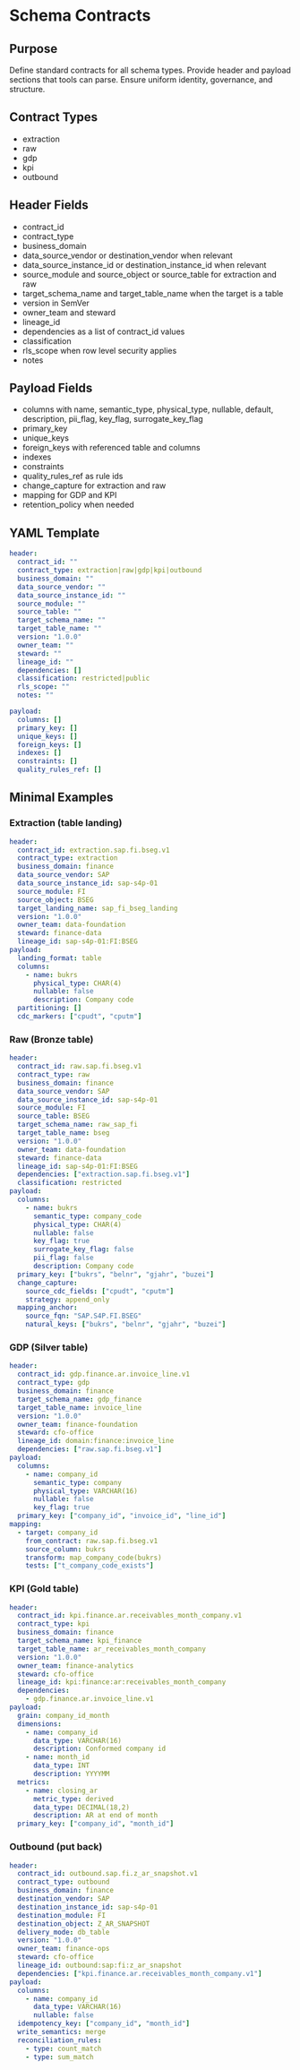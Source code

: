 # Schema Contracts

## Purpose
Define standard contracts for all schema types.
Provide header and payload sections that tools can parse.
Ensure uniform identity, governance, and structure.

## Contract Types
- extraction
- raw
- gdp
- kpi
- outbound

## Header Fields
- contract_id
- contract_type
- business_domain
- data_source_vendor or destination_vendor when relevant
- data_source_instance_id or destination_instance_id when relevant
- source_module and source_object or source_table for extraction and raw
- target_schema_name and target_table_name when the target is a table
- version in SemVer
- owner_team and steward
- lineage_id
- dependencies as a list of contract_id values
- classification
- rls_scope when row level security applies
- notes

## Payload Fields
- columns with name, semantic_type, physical_type, nullable, default, description, pii_flag, key_flag, surrogate_key_flag
- primary_key
- unique_keys
- foreign_keys with referenced table and columns
- indexes
- constraints
- quality_rules_ref as rule ids
- change_capture for extraction and raw
- mapping for GDP and KPI
- retention_policy when needed

## YAML Template
```yaml
header:
  contract_id: ""
  contract_type: extraction|raw|gdp|kpi|outbound
  business_domain: ""
  data_source_vendor: ""
  data_source_instance_id: ""
  source_module: ""
  source_table: ""
  target_schema_name: ""
  target_table_name: ""
  version: "1.0.0"
  owner_team: ""
  steward: ""
  lineage_id: ""
  dependencies: []
  classification: restricted|public
  rls_scope: ""
  notes: ""

payload:
  columns: []
  primary_key: []
  unique_keys: []
  foreign_keys: []
  indexes: []
  constraints: []
  quality_rules_ref: []
```

## Minimal Examples

### Extraction (table landing)
```yaml
header:
  contract_id: extraction.sap.fi.bseg.v1
  contract_type: extraction
  business_domain: finance
  data_source_vendor: SAP
  data_source_instance_id: sap-s4p-01
  source_module: FI
  source_object: BSEG
  target_landing_name: sap_fi_bseg_landing
  version: "1.0.0"
  owner_team: data-foundation
  steward: finance-data
  lineage_id: sap-s4p-01:FI:BSEG
payload:
  landing_format: table
  columns:
    - name: bukrs
      physical_type: CHAR(4)
      nullable: false
      description: Company code
  partitioning: []
  cdc_markers: ["cpudt", "cputm"]
```

### Raw (Bronze table)
```yaml
header:
  contract_id: raw.sap.fi.bseg.v1
  contract_type: raw
  business_domain: finance
  data_source_vendor: SAP
  data_source_instance_id: sap-s4p-01
  source_module: FI
  source_table: BSEG
  target_schema_name: raw_sap_fi
  target_table_name: bseg
  version: "1.0.0"
  owner_team: data-foundation
  steward: finance-data
  lineage_id: sap-s4p-01:FI:BSEG
  dependencies: ["extraction.sap.fi.bseg.v1"]
  classification: restricted
payload:
  columns:
    - name: bukrs
      semantic_type: company_code
      physical_type: CHAR(4)
      nullable: false
      key_flag: true
      surrogate_key_flag: false
      pii_flag: false
      description: Company code
  primary_key: ["bukrs", "belnr", "gjahr", "buzei"]
  change_capture:
    source_cdc_fields: ["cpudt", "cputm"]
    strategy: append_only
  mapping_anchor:
    source_fqn: "SAP.S4P.FI.BSEG"
    natural_keys: ["bukrs", "belnr", "gjahr", "buzei"]
```

### GDP (Silver table)
```yaml
header:
  contract_id: gdp.finance.ar.invoice_line.v1
  contract_type: gdp
  business_domain: finance
  target_schema_name: gdp_finance
  target_table_name: invoice_line
  version: "1.0.0"
  owner_team: finance-foundation
  steward: cfo-office
  lineage_id: domain:finance:invoice_line
  dependencies: ["raw.sap.fi.bseg.v1"]
payload:
  columns:
    - name: company_id
      semantic_type: company
      physical_type: VARCHAR(16)
      nullable: false
      key_flag: true
  primary_key: ["company_id", "invoice_id", "line_id"]
mapping:
  - target: company_id
    from_contract: raw.sap.fi.bseg.v1
    source_column: bukrs
    transform: map_company_code(bukrs)
    tests: ["t_company_code_exists"]
```

### KPI (Gold table)
```yaml
header:
  contract_id: kpi.finance.ar.receivables_month_company.v1
  contract_type: kpi
  business_domain: finance
  target_schema_name: kpi_finance
  target_table_name: ar_receivables_month_company
  version: "1.0.0"
  owner_team: finance-analytics
  steward: cfo-office
  lineage_id: kpi:finance:ar:receivables_month_company
  dependencies:
    - gdp.finance.ar.invoice_line.v1
payload:
  grain: company_id_month
  dimensions:
    - name: company_id
      data_type: VARCHAR(16)
      description: Conformed company id
    - name: month_id
      data_type: INT
      description: YYYYMM
  metrics:
    - name: closing_ar
      metric_type: derived
      data_type: DECIMAL(18,2)
      description: AR at end of month
  primary_key: ["company_id", "month_id"]
```

### Outbound (put back)
```yaml
header:
  contract_id: outbound.sap.fi.z_ar_snapshot.v1
  contract_type: outbound
  business_domain: finance
  destination_vendor: SAP
  destination_instance_id: sap-s4p-01
  destination_module: FI
  destination_object: Z_AR_SNAPSHOT
  delivery_mode: db_table
  version: "1.0.0"
  owner_team: finance-ops
  steward: cfo-office
  lineage_id: outbound:sap:fi:z_ar_snapshot
  dependencies: ["kpi.finance.ar.receivables_month_company.v1"]
payload:
  columns:
    - name: company_id
      data_type: VARCHAR(16)
      nullable: false
  idempotency_key: ["company_id", "month_id"]
  write_semantics: merge
  reconciliation_rules:
    - type: count_match
    - type: sum_match
```
